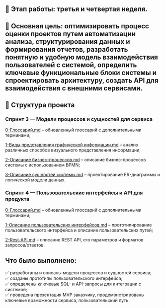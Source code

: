 ## 📅 Этап работы: третья и четвертая неделя.

## 📌 Основная цель: оптимизировать процесс оценки проектов путем автоматизации анализа, структурирования данных и формирования отчетов,  разработать понятную и удобную модель взаимодействия пользователей с системой, определить ключевые функциональные блоки системы и спроектировать архитектуру, создать API для взаимодействия с внешними сервисами.

## 📂 Структура проекта
### Спринт 3 — Модели процессов и сущностей для сервиса
[0-Глоссарий.md](https://github.com/1Nooll1/Hackathon-gnivc/blob/main/План%20оценки%20(3%20и%204%20неделя)/Спринт-3-Модели%20процессов%20и%20сущностей%20для%20сервиса/0-Глоссарий.md) – обновленный глоссарий с дополнительными терминами;

[1-Виды представления графической информации.md](https://github.com/1Nooll1/Hackathon-gnivc/blob/main/План%20оценки%20(3%20и%204%20неделя)/Спринт-3-Модели%20процессов%20и%20сущностей%20для%20сервиса/1-Виды%20представления%20графической%20информации.md) – анализ различных способов визуального представления информации;

[2-Описание бизнес-процессов.md](https://github.com/1Nooll1/Hackathon-gnivc/blob/main/План%20оценки%20(3%20и%204%20неделя)/Спринт-3-Модели%20процессов%20и%20сущностей%20для%20сервиса/2-Описание%20бизнес-процессов.md) – описание бизнес-процессов системы с использованием BPMN;

[3-Описание сущностей системы.md](https://github.com/1Nooll1/Hackathon-gnivc/blob/main/План%20оценки%20(3%20и%204%20неделя)/Спринт-3-Модели%20процессов%20и%20сущностей%20для%20сервиса/3-Описание%20сущностей%20системы.md) – проектирование ER-диаграммы и логической модели данных.
### Спринт 4 — Пользовательские интерфейсы и API для продукта
[0-Глоссарий.md](https://github.com/1Nooll1/Hackathon-gnivc/blob/main/План%20оценки%20(3%20и%204%20неделя)/Спринт-4-Пользовательские%20интерфейсы%20и%20API%20для%20продукта/0-glossary.md) – обновленный глоссарий с дополнительными терминами;

[1-Описание пользовательских интерфейсов.md](https://github.com/1Nooll1/Hackathon-gnivc/blob/main/План%20оценки%20(3%20и%204%20неделя)/Спринт-4-Пользовательские%20интерфейсы%20и%20API%20для%20продукта/1-ui.md) – прототипирование пользовательского интерфейса и описание пользовательских путей;

[2-Rest-API.md](https://github.com/1Nooll1/Hackathon-gnivc/blob/main/План%20оценки%20(3%20и%204%20неделя)/Спринт-4-Пользовательские%20интерфейсы%20и%20API%20для%20продукта/2-rest-api.md) – описание REST API, его параметров и форматов запросов/ответов.

## Что было выполнено:
<div>✅ разработаны и описаны модели процессов и сущностей сервиса;
<div>✅ созданы прототипы пользовательского интерфейса;
<div>✅ определены ключевые SQL- и API-запросы для интеграции с системой;
<div>✅ проведена презентация MVP заказчику, продемонстрированы ключевые возможности сервиса, пользовательский путь.
